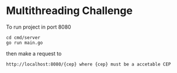 # Multithreading Challenge 
To run project in port 8080
```
cd cmd/server
go run main.go
```
then make a request to 
```
http://localhost:8080/{cep} where {cep} must be a accetable CEP
```



